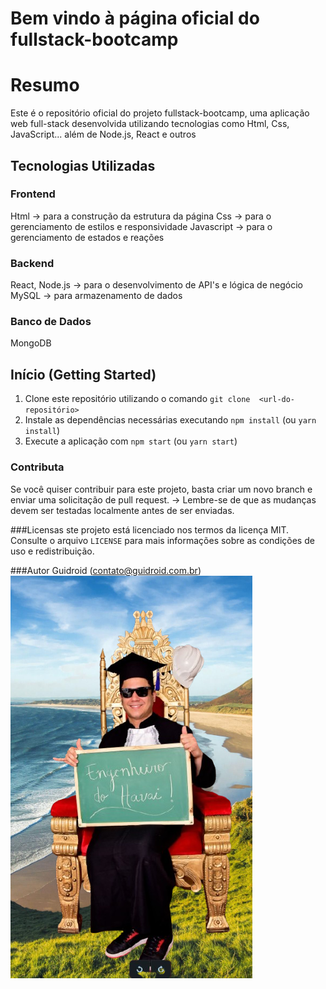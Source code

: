 # Bem vindo à página oficial do fullstack-bootcamp

# Resumo		
Este é o repositório oficial do projeto fullstack-bootcamp, uma aplicação 
web full-stack desenvolvida utilizando tecnologias como Html, Css, JavaScript... 
além de Node.js, React e outros
## Tecnologias Utilizadas
### Frontend 		
Html -> para a construção da estrutura da página
Css  -> para o gerenciamento de estilos e responsividade
Javascript -> para o gerenciamento de estados e reações
### Backend		
React, Node.js -> para o desenvolvimento de API's e lógica de negócio
MySQL -> para armazenamento de dados
### Banco de Dados	
MongoDB

## Início (Getting Started) 

1. Clone este repositório utilizando o comando `git clone 
<url-do-repositório>`
2. Instale as dependências necessárias executando `npm install` (ou `yarn 
install`)
3. Execute a aplicação com `npm start` (ou `yarn start`)

### Contributa

Se você quiser contribuir para este projeto, basta criar um novo branch 
e enviar uma solicitação de pull request.
-> Lembre-se de que as mudanças devem ser testadas localmente antes de ser 
enviadas.

###Licensas
ste projeto está licenciado nos termos da licença MIT. Consulte o arquivo 
`LICENSE` para mais informações sobre as condições de uso e redistribuição.

###Autor
Guidroid (contato@guidroid.com.br)
![an old rock!](Captura_de_tela_de_2025-06-18_16-33-58-removebg-preview%20(1).png)


